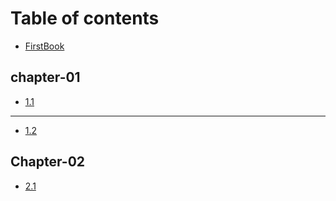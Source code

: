 # Table of contents

* [FirstBook](README.md)

## chapter-01

* [1.1](chapter-01/1.1.md)

---

* [1.2](1.2.md)

## Chapter-02

* [2.1](chapter-02/2.1.md)

